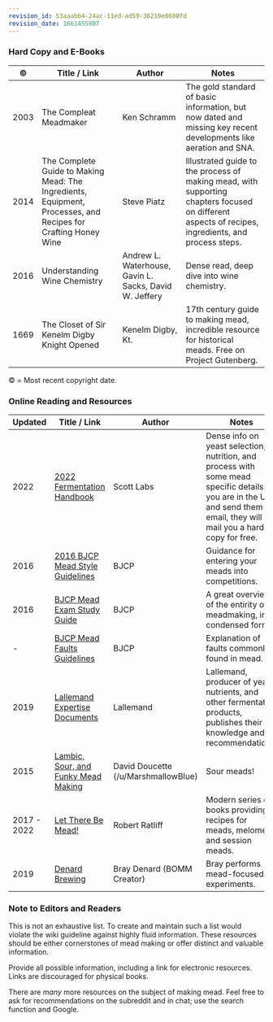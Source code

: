 ```yaml
---
revision_id: 53aaabb4-24ac-11ed-ad59-36210e0600fd
revision_date: 1661455807
---
```


### Hard Copy and E-Books

© | Title / Link | Author | Notes
---|---|----|----
2003 | The Compleat Meadmaker | Ken Schramm | The gold standard of basic information, but now dated and missing key recent developments like aeration and SNA.
2014 | The Complete Guide to Making Mead: The Ingredients, Equipment, Processes, and Recipes for Crafting Honey Wine | Steve Piatz | Illustrated guide to the process of making mead, with supporting chapters focused on different aspects of recipes, ingredients, and process steps. 
2016 | Understanding Wine Chemistry | Andrew L. Waterhouse, Gavin L. Sacks, David W. Jeffery | Dense read, deep dive into wine chemistry.
1669 | The Closet of Sir Kenelm Digby Knight Opened | Kenelm Digby, Kt. | 17th century guide to making mead, incredible resource for historical meads. Free on Project Gutenberg.

© = Most recent copyright date.

### Online Reading and Resources

Updated | Title / Link | Author | Notes
---|---|----|----
2022 | [2022 Fermentation Handbook](https://scottlabsltd.com/content/files/documents/sll/handbooks/2022-fermentation-handbook.pdf) | Scott Labs|Dense info on yeast selection, nutrition, and process with some mead specific details.  If you are in the US and send them an email, they will mail you a hard copy for free.  
2016 | [2016 BJCP Mead Style Guidelines](http://www.bjcp.org/docs/2015_Guidelines_Mead.pdf) | BJCP | Guidance for entering your meads into competitions.
2016 | [BJCP Mead Exam Study Guide](https://www.bjcp.org/mead/Mead_Study.pdf) | BJCP | A great overview of the entirity of meadmaking, in condensed form.
- | [BJCP Mead Faults Guidelines](https://www.bjcp.org/meadfaults.php) | BJCP | Explanation of faults commonly found in mead.
2019 | [Lallemand Expertise Documents](https://www.lallemandwine.com/en/north-america/expertise-innovation/expertise-documents/) | Lallemand | Lallemand, producer of yeast, nutrients, and other fermentation products, publishes their knowledge and recommendations.
2015 | [Lambic, Sour, and Funky Mead Making](http://www.homebrewtalk.com/lambic-sour-and-funky-mead-making-pt-1.html) | David Doucette (/u/MarshmallowBlue) | Sour meads!
2017 - 2022 | [Let There Be Mead!](https://lettherebemead.com/) | Robert Ratliff | Modern series of books providing recipes for meads, melomels, and session meads. 
2019 | [Denard Brewing](https://denardbrewing.com) | Bray Denard (BOMM Creator) | Bray performs mead-focused experiments.



### Note to Editors and Readers

This is not an exhaustive list. To create and maintain such a list would violate the wiki guideline against highly fluid information. These resources should be either cornerstones of mead making or offer distinct and valuable information.

Provide all possible information, including a link for electronic resources. Links are discouraged for physical books.

There are *many* more resources on the subject of making mead. Feel free to ask for recommendations on the subreddit and in chat; use the search function and Google.